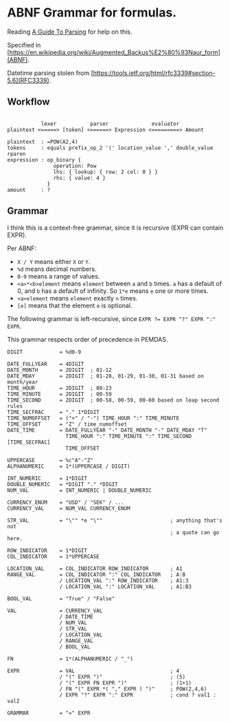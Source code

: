 # ABNF Grammar for formulas.

Reading [A Guide To
Parsing](https://tomassetti.me/guide-parsing-algorithms-terminology/#definition)
for help on this.

Specified in 
[https://en.wikipedia.org/wiki/Augmented_Backus%E2%80%93Naur_form](ABNF).

Datetime parsing stolen from 
[https://tools.ietf.org/html/rfc3339#section-5.6](RFC3339).

    
## Workflow

```

           lexer           parser              evaluator
plaintext <=====> [token] <======> Expression <=========> Amount

plaintext  : =POW(A2,4)
tokens     : equals prefix_op_2 '(' location_value ',' double_value rparen
expression : op_binary { 
               operation: Pow
               lhs: { lookup: { row: 2 col: 0 } }
               rhs: { value: 4 }
             }
amount     : ?

```


## Grammar

I think this is a context-free grammar, since it is recursive (EXPR can contain
EXPR).

Per ABNF:
*   `X / Y` means either `X` or `Y`.
*   `%d` means decimal numbers.
*   `0-9` means a range of values.
*   `<a>*<b>element` means `element` between `a` and `b` times.  `a` has a 
    default of 0, and `b` has a default of infinity.  So `1*e` means `e` one or
    more times.
*   `<a>element` means `element` exactly `n` times.
*   `[e]` means that the element `e` is optional.

The following grammar is left-recursive, since `EXPR ?= EXPR "?" EXPR ":" EXPR`.

This grammar respects order of precedence in PEMDAS.


    DIGIT            = %d0-9
    
    DATE_FULLYEAR    = 4DIGIT
    DATE_MONTH       = 2DIGIT  ; 01-12
    DATE_MDAY        = 2DIGIT  ; 01-28, 01-29, 01-30, 01-31 based on month/year
    TIME_HOUR        = 2DIGIT  ; 00-23
    TIME_MINUTE      = 2DIGIT  ; 00-59
    TIME_SECOND      = 2DIGIT  ; 00-58, 00-59, 00-60 based on leap second rules
    TIME_SECFRAC     = "." 1*DIGIT
    TIME_NUMOFFSET   = ("+" / "-") TIME_HOUR ":" TIME_MINUTE
    TIME_OFFSET      = "Z" / time_numoffset
    DATE_TIME        = DATE_FULLYEAR "-" DATE_MONTH "-" DATE_MDAY "T"
                       TIME_HOUR ":" TIME_MINUTE ":" TIME_SECOND [TIME_SECFRAC] 
                       TIME_OFFSET
    
    UPPERCASE        = %c"A"-"Z"
    ALPHANUMERIC     = 1*(UPPERCASE / DIGIT)
    
    INT_NUMERIC      = 1*DIGIT
    DOUBLE_NUMERIC   = *DIGIT "." *DIGIT
    NUM_VAL          = INT_NUMERIC | DOUBLE_NUMERIC
    
    CURRENCY_ENUM    = "USD" / "SEK" / ...
    CURRENCY_VAL     = NUM_VAL CURRENCY_ENUM
    
    STR_VAL          = "\"" *e "\""                      ; anything that's not 
                                                         ; a quote can go here.
    
    ROW_INDICATOR    = 1*DIGIT
    COL_INDICATOR    = 1*UPPERCASE
    
    LOCATION_VAL     = COL_INDICATOR ROW_INDICATOR       ; A1
    RANGE_VAL        = COL_INDICATOR ":" COL_INDICATOR   ; A:B
                     / LOCATION_VAL ":" ROW_INDICATOR    ; A1:3
                     / LOCATION_VAL ":" LOCATION_VAL     ; A1:B3

    BOOL_VAL         = "True" / "False"

    VAL              = CURRENCY_VAL
                     / DATE_TIME
                     / NUM_VAL
                     / STR_VAL
                     / LOCATION_VAL
                     / RANGE_VAL
                     / BOOL_VAL
    
    FN               = 1*(ALPHANUMERIC / "_")

    EXPR             = VAL                               ; 4
                     / "(" EXPR ")"                      ; (5)
                     / "(" EXPR FN EXPR ")"              ; (1+1)
                     / FN "(" EXPR *( "," EXPR ) ")"     ; POW(2,4,6)
                     / EXPR "?" EXPR ":" EXPR            ; cond ? val1 : val2
    
    GRAMMAR          = "=" EXPR
